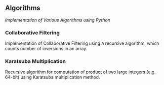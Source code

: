 ## Algorithms
 *Implementation of Various Algorithms using Python*

 ### Collaborative Filtering

 Implementation of Collaborative Filtering using a recursive algorithm, which counts number of inversions in an array.

 ### Karatsuba Multiplication
 
 Recursive algorithm for computation of product of two large integers (e.g. 64-bit) using Karatsuba multiplication method.
